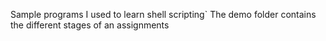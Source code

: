 Sample programs I used to learn shell scripting`
The demo folder contains the different stages of an assignments
